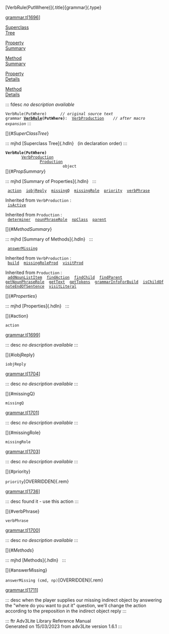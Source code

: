 [VerbRule(PutWhere)]{.title}[grammar]{.type}

[grammar.t](../file/grammar.t.html)\[[1696](../source/grammar.t.html#1696)\]

[Superclass\
Tree](#_SuperClassTree_)

[Property\
Summary](#_PropSummary_)

[Method\
Summary](#_MethodSummary_)

[Property\
Details](#_Properties_)

[Method\
Details](#_Methods_)

::: fdesc
*no description available*

`VerbRule(PutWhere)      `*`// original source text`*\
`grammar `**[`VerbRule`](../object/VerbRule.html)`(PutWhere)`**` :   `[`VerbProduction`](../object/VerbProduction.html)`      `*`// after macro expansion`*
:::

[]{#_SuperClassTree_}

::: mjhd
[Superclass Tree]{.hdln}   (in declaration order)
:::

**`VerbRule(PutWhere)`**\
`         `[`VerbProduction`](../object/VerbProduction.html)\
`                 `[`Production`](../object/Production.html)\
`                         object`\
[]{#_PropSummary_}

::: mjhd
[Summary of Properties]{.hdln}  
:::

` `[`action`](#action)`  `[`iobjReply`](#iobjReply)`  `[`missingQ`](#missingQ)`  `[`missingRole`](#missingRole)`  `[`priority`](#priority)`  `[`verbPhrase`](#verbPhrase)`  `

Inherited from `VerbProduction` :\
` `[`isActive`](../object/VerbProduction.html#isActive)`  `

Inherited from `Production` :\
` `[`determiner`](../object/Production.html#determiner)`  `[`nounPhraseRole`](../object/Production.html#nounPhraseRole)`  `[`npClass`](../object/Production.html#npClass)`  `[`parent`](../object/Production.html#parent)`  `

[]{#_MethodSummary_}

::: mjhd
[Summary of Methods]{.hdln}  
:::

` `[`answerMissing`](#answerMissing)`  `

Inherited from `VerbProduction` :\
` `[`build`](../object/VerbProduction.html#build)`  `[`missingRoleProd`](../object/VerbProduction.html#missingRoleProd)`  `[`visitProd`](../object/VerbProduction.html#visitProd)`  `

Inherited from `Production` :\
` `[`addNounListItem`](../object/Production.html#addNounListItem)`  `[`findAction`](../object/Production.html#findAction)`  `[`findChild`](../object/Production.html#findChild)`  `[`findParent`](../object/Production.html#findParent)`  `[`getNounPhraseRole`](../object/Production.html#getNounPhraseRole)`  `[`getText`](../object/Production.html#getText)`  `[`getTokens`](../object/Production.html#getTokens)`  `[`grammarInfoForBuild`](../object/Production.html#grammarInfoForBuild)`  `[`isChildOf`](../object/Production.html#isChildOf)`  `[`noteEndOfSentence`](../object/Production.html#noteEndOfSentence)`  `[`visitLiteral`](../object/Production.html#visitLiteral)`  `

[]{#_Properties_}

::: mjhd
[Properties]{.hdln}  
:::

[]{#action}

`action`

[grammar.t](../file/grammar.t.html)\[[1699](../source/grammar.t.html#1699)\]

::: desc
*no description available*
:::

[]{#iobjReply}

`iobjReply`

[grammar.t](../file/grammar.t.html)\[[1704](../source/grammar.t.html#1704)\]

::: desc
*no description available*
:::

[]{#missingQ}

`missingQ`

[grammar.t](../file/grammar.t.html)\[[1701](../source/grammar.t.html#1701)\]

::: desc
*no description available*
:::

[]{#missingRole}

`missingRole`

[grammar.t](../file/grammar.t.html)\[[1703](../source/grammar.t.html#1703)\]

::: desc
*no description available*
:::

[]{#priority}

`priority`[OVERRIDDEN]{.rem}

[grammar.t](../file/grammar.t.html)\[[1736](../source/grammar.t.html#1736)\]

::: desc
found it - use this action
:::

[]{#verbPhrase}

`verbPhrase`

[grammar.t](../file/grammar.t.html)\[[1700](../source/grammar.t.html#1700)\]

::: desc
*no description available*
:::

[]{#_Methods_}

::: mjhd
[Methods]{.hdln}  
:::

[]{#answerMissing}

`answerMissing (cmd, np)`[OVERRIDDEN]{.rem}

[grammar.t](../file/grammar.t.html)\[[1711](../source/grammar.t.html#1711)\]

::: desc
when the player supplies our missing indirect object by answering the
\"where do you want to put it\" question, we\'ll change the action
according to the preposition in the indirect object reply
:::

::: ftr
Adv3Lite Library Reference Manual\
Generated on 15/03/2023 from adv3Lite version 1.6.1
:::
